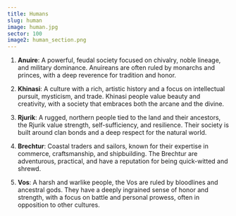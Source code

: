 ```yaml
---
title: Humans
slug: human
image: human.jpg
sector: 100
image2: human_section.png
---
```


1. **Anuire**: A powerful, feudal society focused on chivalry, noble lineage, and military dominance. Anuireans are often ruled by monarchs and princes, with a deep reverence for tradition and honor.
    
2. **Khinasi**: A culture with a rich, artistic history and a focus on intellectual pursuit, mysticism, and trade. Khinasi people value beauty and creativity, with a society that embraces both the arcane and the divine.
    
3. **Rjurik**: A rugged, northern people tied to the land and their ancestors, the Rjurik value strength, self-sufficiency, and resilience. Their society is built around clan bonds and a deep respect for the natural world.
    
4. **Brechtur**: Coastal traders and sailors, known for their expertise in commerce, craftsmanship, and shipbuilding. The Brechtur are adventurous, practical, and have a reputation for being quick-witted and shrewd.
    
5. **Vos**: A harsh and warlike people, the Vos are ruled by bloodlines and ancestral gods. They have a deeply ingrained sense of honor and strength, with a focus on battle and personal prowess, often in opposition to other cultures.



